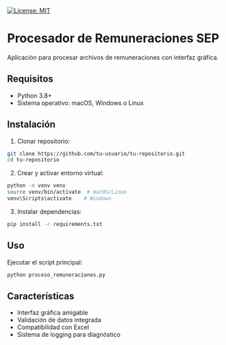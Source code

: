 [![License: MIT](https://img.shields.io/badge/License-MIT-yellow.svg)](https://opensource.org/licenses/MIT)

# Procesador de Remuneraciones SEP

Aplicación para procesar archivos de remuneraciones con interfaz gráfica.

## Requisitos
- Python 3.8+
- Sistema operativo: macOS, Windows o Linux

## Instalación

1. Clonar repositorio:
```bash
git clone https://github.com/tu-usuario/tu-repositorio.git
cd tu-repositorio
```

2. Crear y activar entorno virtual:
```bash
python -m venv venv
source venv/bin/activate  # macOS/Linux
venv\Scripts\activate    # Windows
```

3. Instalar dependencias:
```bash
pip install -r requirements.txt
```

## Uso
Ejecutar el script principal:
```bash
python proceso_remuneraciones.py
```

## Características
- Interfaz gráfica amigable
- Validación de datos integrada
- Compatibilidad con Excel
- Sistema de logging para diagnóstico